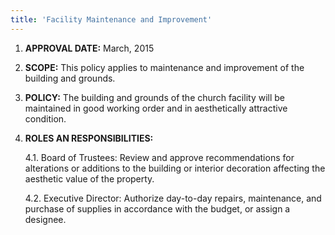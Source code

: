 ```yaml
---
title: 'Facility Maintenance and Improvement'
---
```



1.	**APPROVAL DATE:**  March, 2015

2.	**SCOPE:**  This policy applies to maintenance and improvement of the building and grounds.

3.	**POLICY:** The building and grounds of the church facility will be maintained in good working order and in aesthetically attractive condition.

4.	**ROLES AN RESPONSIBILITIES:**

    4.1.	Board of Trustees: Review and approve recommendations for alterations or additions to the building or interior decoration affecting the aesthetic value of the property.

    4.2.	Executive Director: Authorize day-to-day repairs, maintenance, and purchase of supplies in accordance with the budget, or assign a designee.
